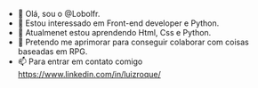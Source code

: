 - 👋 Olá, sou o @Lobolfr.
- 👀 Estou interessado em Front-end developer e Python.
- 🌱 Atualmenet estou aprendendo Html, Css e Python.
- 💞️ Pretendo me aprimorar para conseguir colaborar com coisas baseadas em RPG.
- 📫 Para entrar em contato comigo https://www.linkedin.com/in/luizroque/

<!---
Lobolfr/Lobolfr is a ✨ special ✨ repository because its `README.md` (this file) appears on your GitHub profile.
You can click the Preview link to take a look at your changes.
--->
